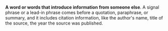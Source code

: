 **A word or words that introduce information from someone else**. A signal phrase or a lead-in phrase comes before a quotation, paraphrase, or summary, and it includes citation information, like the author's name, title of the source, the year the source was published.